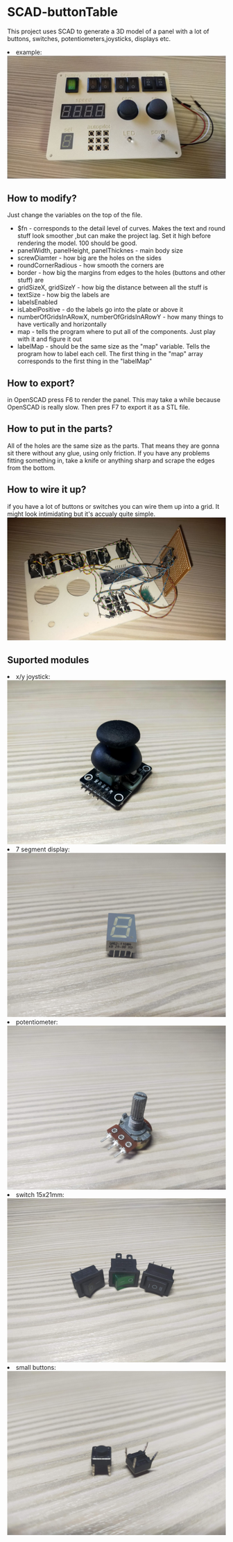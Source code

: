 # SCAD-buttonTable
This project uses SCAD to generate a 3D model of a panel with a lot of buttons, switches, potentiometers,joysticks, displays etc.
<li>example:
<img src="photos/example.jpg"></img>

## How to modify?
Just change the variables on the top of the file.

<ul>
<li> $fn - corresponds to the detail level of curves. Makes the text and round stuff look smoother ,but can make the project lag. Set it high before rendering the model. 100 should be good.
<li> panelWidth, panelHeight, panelThicknes - main body size
<li> screwDiamter - how big are the holes on the sides
<li> roundCornerRadious - how smooth the corners are
<li> border - how big the margins from edges to the holes (buttons and other stuff) are
<li> gridSizeX, gridSizeY - how big the distance between all the stuff is
<li> textSize - how big the labels are
<li> labelsEnabled 
<li> isLabelPositive - do the labels go into the plate or above it
<li> numberOfGridsInARowX, numberOfGridsInARowY - how many things to have vertically and horizontally

<li> map - tells the program where to put all of the components. Just play with it and figure it out
<li> labelMap - should be the same size as the "map" variable. Tells the program how to label each cell. The first thing in the "map" array corresponds to the first thing in the "labelMap"
</ul>

## How to export?
in OpenSCAD press F6 to render the panel. This may take a while because OpenSCAD is really slow. Then pres F7 to export it as a STL file.

## How to put in the parts?
All of the holes are the same size as the parts. That means they are gonna sit there without any glue, using only friction. If you have any problems fitting something in, take a knife or anything sharp and scrape the edges from the bottom. 

## How to wire it up?
if you have a lot of buttons or switches you can wire them up into a grid. It might look intimidating but it's accualy quite simple.
<img src="photos/howIWiredItUp.jpg"></img>

## Suported modules
<li>x/y joystick: <img src="photos/joystick.jpg">
<li>7 segment display: <img src="photos/sevenSegment.jpg">
<li>potentiometer: <img src="photos/potentiometer.jpg">
<li>switch 15x21mm: <img src="photos/switch.jpg">
<li>small buttons: <img src="photos/smallButtons.jpg">
